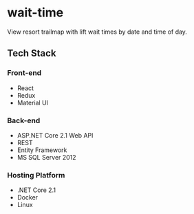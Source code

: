 # wait-time
View resort trailmap with lift wait times by date and time of day.
## Tech Stack
### Front-end
* React
* Redux
* Material UI
### Back-end
* ASP.NET Core 2.1 Web API
* REST
* Entity Framework
* MS SQL Server 2012
### Hosting Platform
* .NET Core 2.1
* Docker
* Linux